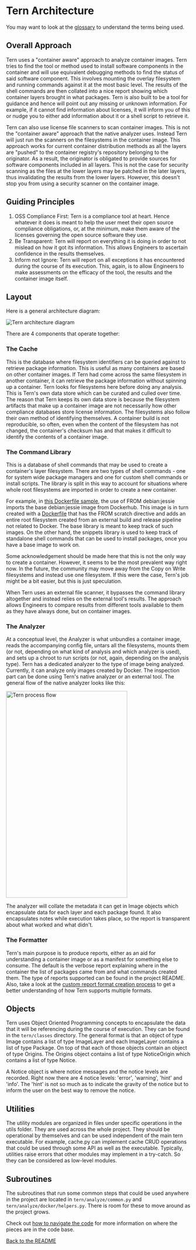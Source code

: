 # Tern Architecture

You may want to look at the [glossary](./glossary.md) to understand the terms being used.

## Overall Approach
Tern uses a "container aware" approach to analyze container images. Tern tries to find the tool or method used to install software components in the container and will use equivalent debugging methods to find the status of said software component. This involves mounting the overlay filesystem and running commands against it at the most basic level. The results of the shell commands are then collated into a nice report showing which container layers brought in what packages. Tern is also built to be a tool for guidance and hence will point out any missing or unknown information. For example, if it cannot find information about licenses, it will inform you of this or nudge you to either add information about it or a shell script to retrieve it.

Tern can also use license file scanners to scan container images. This is not the "container aware" approach that the native analyzer uses. Instead Tern will just run the scanners on the filesystems in the container image. This approach works for current container distribution methods as all the layers are "pushed" to the container registry's repository belonging to the originator. As a result, the originator is obligated to provide sources for software components included in all layers. This is not the case for security scanning as the files at the lower layers may be patched in the later layers, thus invalidating the results from the lower layers. However, this doesn't stop you from using a security scanner on the container image.

## Guiding Principles
1. OSS Compliance First: Tern is a compliance tool at heart. Hence whatever it does is meant to help the user meet their open source compliance obligations, or, at the minimum, make them aware of the licenses governing the open source software they use.
2. Be Transparent: Tern will report on everything it is doing in order to not mislead on how it got its information. This allows Engineers to ascertain confidence in the results themselves.
3. Inform not Ignore: Tern will report on all exceptions it has encountered during the course of its execution. This, again, is to allow Engineers to make assessments on the efficacy of the tool, the results and the container image itself. 

## Layout

Here is a general architecture diagram:

![Tern architecture diagram](./img/arch.png)

There are 4 components that operate together:

### The Cache
This is the database where filesystem identifiers can be queried against to retrieve package information. This is useful as many containers are based on other container images. If Tern had come across the same filesystem in another container, it can retrieve the package information without spinning up a container. Tern looks for filesystems here before doing any analysis. This is Tern's own data store which can be curated and culled over time. The reason that Tern keeps its own data store is because the filesystem artifacts that make up a container image are not necessarily how other compliance databases store license information. The filesystems also follow their own method of identifying themselves. A container build is not reproducible, so often, even when the content of the filesystem has not changed, the container's checksum has and that makes it difficult to identify the contents of a container image.

### The Command Library
This is a database of shell commands that may be used to create a container's layer filesystem. There are two types of shell commands - one for system wide package managers and one for custom shell commands or install scripts. The library is split in this way to account for situations where whole root filesystems are imported in order to create a new container.

For example, in [this Dockerfile sample](../samples/debian_vim/Dockerfile), the use of FROM debian:jessie imports the base debian:jessie image from Dockerhub. This image is in turn created with a [Dockerfile](https://github.com/debuerreotype/docker-debian-artifacts/blob/b024a792c752a5c6ccc422152ab0fd7197ae8860/jessie/Dockerfile) that has the FROM scratch directive and adds an entire root filesystem created from an external build and release pipeline not related to Docker. The base library is meant to keep track of such images. On the other hand, the snippets library is used to keep track of standalone shell commands that can be used to install packages, once you have a base image to work on.

Some acknowledgement should be made here that this is not the only way to create a container. However, it seems to be the most prevalent way right now. In the future, the community may move away from the Copy on Write filesystems and instead use one filesystem. If this were the case, Tern's job might be a bit easier, but this is just speculation.

When Tern uses an external file scanner, it bypasses the command library altogether and instead relies on the external tool's results. The approach allows Engineers to compare results from different tools available to them as they have always done, but on container images.

### The Analyzer
At a conceptual level, the Analyzer is what unbundles a container image, reads the accompanying config file, untars all the filesystems, mounts them (or not, depending on what kind of analysis and which analyzer is used), and sets up a chroot to run scripts (or not, again, depending on the analysis type). Tern has a dedicated analyzer to the type of image being analyzed. Currently, it can analyze only images created by Docker. The inspection part can be done using Tern's native analyzer or an external tool. The general flow of the native analyzer looks like this:

<img src="./img/tern_flow.png" alt="Tern process flow" width="331" height="563" />

The analyzer will collate the metadata it can get in Image objects which encapsulate data for each layer and each package found. It also encapsulates notes while execution takes place, so the report is transparent about what worked and what didn't.

### The Formatter
Tern's main purpose is to produce reports, either as an aid for understanding a container image or as a manifest for something else to consume. The default is the verbose report explaining where in the container the list of packages came from and what commands created them. The type of reports supported can be found in the project README. Also, take a look at the [custom report format creation process](./creating-custom-templates.md) to get a better understanding of how Tern supports multiple formats.

## Objects
Tern uses Object Oriented Programming concepts to encapsulate the data that it will be referencing during the course of execution. They can be found in the `tern/classes` directory. The general format is that an object of type Image contains a list of type ImageLayer and each ImageLayer contains a list of type Package. On top of that each of those objects contain an object of type Origins. The Origins object contains a list of type NoticeOrigin which contains a list of type Notice.

A Notice object is where notice messages and the notice levels are recorded. Right now there are 4 notice levels: 'error', 'warning', 'hint' and 'info'. The 'hint' is not so much as to indicate the gravity of the notice but to inform the user on the best way to remove the notice.

## Utilities
The utility modules are organized in files under specific operations in the utils folder. They are used across the whole project. They should be operational by themselves and can be used independent of the main tern executable. For example, cache.py can implement cache CRUD operations that could be used through some API as well as the executable. Typically, utilities raise errors that other modules may implement in a try-catch. So they can be considered as low-level modules.

## Subroutines
The subroutines that run some common steps that could be used anywhere in the project are located in `tern/analyze/common.py` and `tern/analyze/docker/helpers.py`. There is room for these to move around as the project grows.

Check out [how to navigate the code](./navigating-the-code.md) for more information on where the pieces are in the code base.

[Back to the README](../README.md)
